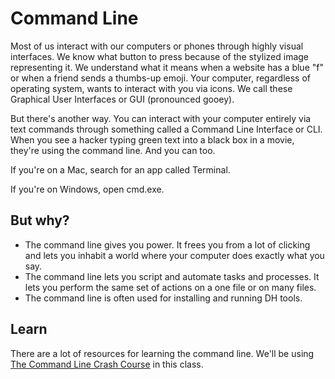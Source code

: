 # Command Line
Most of us interact with our computers or phones through highly visual interfaces. We know what button to press because of the stylized image representing it. We understand what it means when a website has a blue "f" or when a friend sends a thumbs-up emoji. Your computer, regardless of operating system, wants to interact with you via icons. We call these Graphical User Interfaces or GUI (pronounced gooey). 

But there's another way. You can interact with your computer entirely via text commands through something called a Command Line Interface or CLI. When you see a hacker typing green text into a black box in a movie, they're using the command line. And you can too. 

If you're on a Mac, search for an app called Terminal. 

If you're on Windows, open cmd.exe. 

## But why? 

* The command line gives you power. It frees you from a lot of clicking and lets you inhabit a world where your computer does exactly what you say. 
* The command line lets you script and automate tasks and processes. It lets you perform the same set of actions on a one file or on many files. 
* The command line is often used for installing and running DH tools. 


## Learn
There are a lot of resources for learning the command line. We'll be using [The Command Line Crash Course](http://cli.learncodethehardway.org/book/) in this class. 

